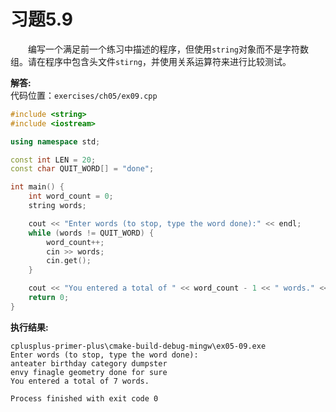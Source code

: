 # 习题5.9

&emsp;&emsp;编写一个满足前一个练习中描述的程序，但使用`string`对象而不是字符数组。请在程序中包含头文件`stirng`，并使用关系运算符来进行比较测试。

**解答:**  
代码位置：`exercises/ch05/ex09.cpp`
```c++
#include <string>
#include <iostream>

using namespace std;

const int LEN = 20;
const char QUIT_WORD[] = "done";

int main() {
    int word_count = 0;
    string words;

    cout << "Enter words (to stop, type the word done):" << endl;
    while (words != QUIT_WORD) {
        word_count++;
        cin >> words;
        cin.get();
    }

    cout << "You entered a total of " << word_count - 1 << " words." << endl;
    return 0;
}
```

**执行结果:**  
```
cplusplus-primer-plus\cmake-build-debug-mingw\ex05-09.exe
Enter words (to stop, type the word done):
anteater birthday category dumpster
envy finagle geometry done for sure
You entered a total of 7 words.

Process finished with exit code 0
```